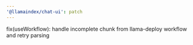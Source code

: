 ```yaml
---
'@llamaindex/chat-ui': patch
---
```


fix(useWorkflow): handle incomplete chunk from llama-deploy workflow and retry parsing
